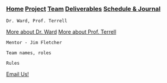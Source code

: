### [Home](index.md)  [Project](project.md) [Team](team.md)  [Deliverables](deliverables.md) [Schedule & Journal](journal-sched.md)

```
Dr. Ward, Prof. Terrell
```
[More about Dr. Ward](https://www.drernieward.com/)
[More about Prof. Terrell](http://terrell.web.unc.edu/)

```
Mentor - Jim Fletcher
```

```
Team names, roles
```

```
Rules
```

[Email Us!](mailto:mtcahill@live.unc.edu,rmerrico@live.unc.edu,ryanh777@live.unc.edu)

